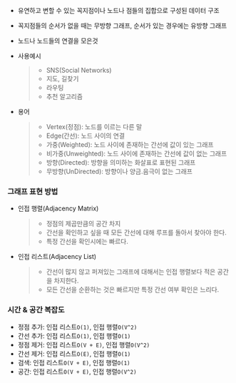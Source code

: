 - 유연하고 변할 수 있는 꼭지점이나 노드나 점들의 집합으로 구성된 데이터 구조
- 꼭지점들의 순서가 없을 때는 무방향 그래프, 순서가 있는 경우에는 유방향 그래프
- 노드나 노드들의 연결을 모은것
- 사용예시

  > - SNS(Social Networks)
  > - 지도, 길찾기
  > - 라우팅
  > - 추천 알고리즘

- 용어
  > - Vertex(정점): 노드를 이르는 다른 말
  > - Edge(간선): 노드 사이의 연결
  > - 가중(Weighted): 노드 사이에 존재하는 간선에 값이 있는 그래프
  > - 비가중(Unweighted): 노드 사이에 존재하는 간선에 값이 없는 그래프
  > - 방향(Directed): 방향을 의미하는 화살표로 표현된 그래프
  > - 무방향(UnDirected): 방향이나 양금.음극이 없는 그래프

### 그래프 표현 방법

- 인접 행렬(Adjacency Matrix)

  > - 정점의 제곱만큼의 공간 차지
  > - 간선을 확인하고 싶을 때 모든 간선에 대해 루프를 돌아서 찾아야 한다.
  > - 특정 간선을 확인시에는 빠르다.

- 인접 리스트(Adjacency List)
  > - 간선이 많지 않고 퍼져있는 그래프에 대해서는 인접 행렬보다 적은 공간을 차지한다.
  > - 모든 간선을 순환하는 것은 빠르지만 특정 간선 여부 확인은 느리다.

### 시간 & 공간 복잡도

- 정점 추가: 인접 리스트`O(1)`, 인접 행렬`O(V^2)`
- 간선 추가: 인접 리스트`O(1)`, 인접 행렬`O(1)`
- 정점 제거: 인접 리스트`O(V + E)`, 인접 행렬`O(V^2)`
- 간선 제거: 인접 리스트`O(E)`, 인접 행렬`O(1)`
- 검색: 인접 리스트`O(V + E)`, 인접 행렬`O(1)`
- 공간: 인접 리스트`O(V + E)`, 인접 행렬`O(V^2)`
